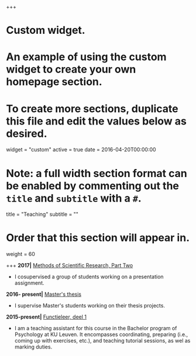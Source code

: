 +++
# Custom widget.
# An example of using the custom widget to create your own homepage section.
# To create more sections, duplicate this file and edit the values below as desired.
widget = "custom"
active = true
date = 2016-04-20T00:00:00

# Note: a full width section format can be enabled by commenting out the `title` and `subtitle` with a `#`.
title = "Teaching"
subtitle = ""

# Order that this section will appear in.
weight = 60

+++
**2017|**
[Methods of Scientific Research, Part Two](https://onderwijsaanbod.kuleuven.be/syllabi/e/P0Q02AE.htm)  
* I cosupervised a group of students working on a presentation assignment. 

**2016- present|**
[Master's thesis](https://onderwijsaanbod.kuleuven.be/syllabi/n/P0P81AN.htm#activetab=doelstellingen_idp1514128)  
* I supervise Master's students working on their thesis projects. 

**2015-present|**
[Functieleer, deel 1](https://onderwijsaanbod.kuleuven.be/syllabi/n/P0M01AN.htm#)  
* I am a teaching assistant for this course in the Bachelor program of Psychology at KU Leuven. It encompasses coordinating, preparing (i.e., coming up with exercises, etc.), and teaching tutorial sessions, as wel as marking duties.
